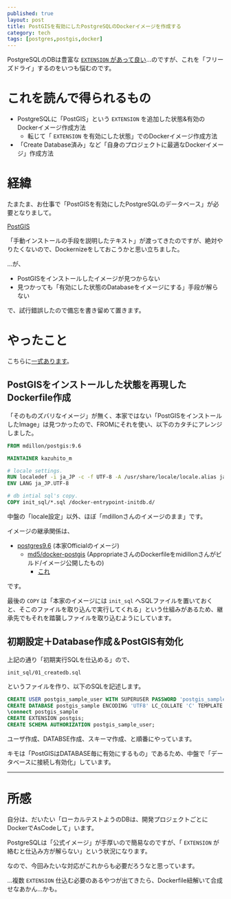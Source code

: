 ```yaml
---
published: true
layout: post
title: PostGISを有効にしたPostgreSQLのDockerイメージを作成する
category: tech
tags: [postgres,postgis,docker]
---
```


PostgreSQLのDBは豊富な [`EXTENSION` があって良い](https://www.postgresql.jp/document/9.6//html/sql-createextension.html)…のですが、これを「フリーズドライ」するのをいつも悩むのです。

# これを読んで得られるもの

- PostgreSQLに「PostGIS」という `EXTENSION` を追加した状態&有効のDockerイメージ作成方法
  - 転じて「 `EXTENSION` を有効にした状態」でのDockerイメージ作成方法
- 「Create Database済み」など「自身のプロジェクトに最適なDockerイメージ」作成方法

# 経緯

たまたま、お仕事で「PostGISを有効にしたPostgreSQLのデータベース」が必要となりまして。

[PostGIS](https://ja.wikipedia.org/wiki/PostGIS)

「手動インストールの手段を説明したテキスト」が渡ってきたのですが、絶対やりたくないので、Dockernizeをしておこうかと思い立ちました。

…が、

- PostGISをインストールしたイメージが見つからない
- 見つかっても「有効にした状態のDatabaseをイメージにする」手段が解らない

で、試行錯誤したので備忘を書き留めて置きます。

# やったこと

こちらに[一式あります](https://github.com/kazuhito-m/dockers/tree/master/postgres-with-postgis)。

## PostGISをインストールした状態を再現したDockerfile作成

「そのものズバリなイメージ」が無く、本家ではない「PostGISをインストールしたImage」は見つかったので、FROMにそれを使い、以下のカタチにアレンジしました。

```Dockerfile
FROM mdillon/postgis:9.6

MAINTAINER kazuhito_m

# locale settings.
RUN localedef -i ja_JP -c -f UTF-8 -A /usr/share/locale/locale.alias ja_JP.UTF-8
ENV LANG ja_JP.UTF-8

# db intial sql's copy.
COPY init_sql/*.sql /docker-entrypoint-initdb.d/
```

中盤の「locale設定」以外、ほぼ「mdillonさんのイメージのまま」です。

イメージの継承関係は、

- [postgres9.6](https://hub.docker.com/_/postgres/) (本家Officialのイメージ)
  - [md5/docker-postgis](https://github.com/appropriate/docker-postgis) (AppropriateさんのDockerfileをmidillonさんがビルド/イメージ公開したもの)
    - [これ](https://github.com/kazuhito-m/dockers/blob/master/postgres-with-postgis/Dockerfile)

です。

最後の `COPY` は「本家のイメージには `init_sql` へSQLファイルを置いておくと、そこのファイルを取り込んで実行してくれる」という仕組みがあるため、継承先でもそれを踏襲しファイルを取り込むようにしています。

## 初期設定＋Database作成＆PostGIS有効化

上記の通り「初期実行SQLを仕込める」ので、

`init_sql/01_createdb.sql`

というファイルを作り、以下のSQLを記述します。

```sql
CREATE USER postgis_sample_user WITH SUPERUSER PASSWORD 'postgis_sample_user';
CREATE DATABASE postgis_sample ENCODING 'UTF8' LC_COLLATE 'C' TEMPLATE 'template0' OWNER 'postgis_sample_user';
\connect postgis_sample
CREATE EXTENSION postgis;
CREATE SCHEMA AUTHORIZATION postgis_sample_user;
```

ユーザ作成、DATABSE作成、スキーマ作成、と順番にやっています。

キモは「PostGISはDATABASE毎に有効にするもの」であるため、中盤で「データベースに接続し有効化」しています。

---

# 所感

自分は、だいたい「ローカルテストようのDBは、開発プロジェクトごとにDockerでAsCodeして」います。

PostgreSQLは「公式イメージ」が手厚いので簡易なのですが、「 `EXTENSION` が絡むと仕込み方が解らない」という状況になります。

なので、今回みたいな対応がこれからも必要だろうなと思っています。

…複数 `EXTENSION` 仕込む必要のあるやつが出てきたら、Dockerfile紐解いて合成せなあかん…かも。
